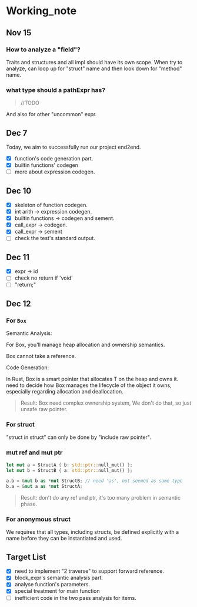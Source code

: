 # Working_note

## Nov 15

### How to analyze a "field"?

Traits and structures and all impl should have its own scope. When try to analyze, can loop up for "struct" name and then look down for "method" name.

### what type should a pathExpr has? 

> //TODO

And also for other "uncommon" expr.

## Dec 7

Today, we aim to successfully run our project end2end.

* [x] function's code generation part.
* [x] builtin functions' codegen
* [ ] more about expression codegen.

## Dec 10

* [x] skeleton of function codegen.
* [x] int arith -> expression codegen.
* [x] builtin functions -> codegen and sement.
* [x] call_expr -> codegen.
* [x] call_expr -> sement
* [ ] check the test's standard output.

## Dec 11

* [x] expr -> id
* [ ] check no return if 'void'
* [ ] "return;"

## Dec 12

### For `Box`

Semantic Analysis:

For Box, you'll manage heap allocation and ownership semantics.

Box cannot take a reference.

Code Generation:

In Rust, Box<T> is a smart pointer that allocates T on the heap and owns it. need to decide how Box manages the lifecycle of the object it owns, especially regarding allocation and deallocation.

> Result: Box need complex ownership system, We don't do that, so just unsafe raw pointer.

### For struct

"struct in struct" can only be done by "include raw pointer".

### mut ref and mut ptr

```rust
let mut a = StructA { b: std::ptr::null_mut() };
let mut b = StructB { a: std::ptr::null_mut() };

a.b = &mut b as *mut StructB; // need 'as', not seemed as same type
b.a = &mut a as *mut StructA;
```

> Result: don't do any ref and ptr, it's too many problem in semantic phase.

### For anonymous struct

We requires that all types, including structs, be defined explicitly with a name before they can be instantiated and used.


## Target List

* [x] need to implement "2 traverse" to support forward reference.
* [x] block_expr's semantic analysis part.
* [x] analyse function's parameters.
* [x] special treatment for main function
* [ ] inefficient code in the two pass analysis for items.